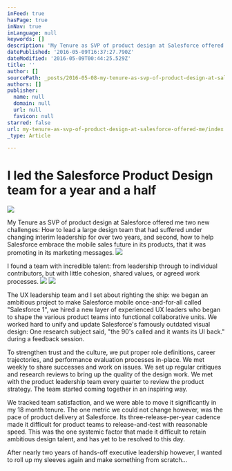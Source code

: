 ```yaml
---
inFeed: true
hasPage: true
inNav: true
inLanguage: null
keywords: []
description: 'My Tenure as SVP of product design at Salesforce offered me two new challenges: How to lead a large design team that had suffered under changing interim leadership for over two years, and second, how to help Salesforce embrace the mobile sales future in its products, that it was promoting in its marketing messages.'
datePublished: '2016-05-09T16:37:27.790Z'
dateModified: '2016-05-09T00:44:25.529Z'
title: ''
author: []
sourcePath: _posts/2016-05-08-my-tenure-as-svp-of-product-design-at-salesforce-offered-me.md
authors: []
publisher:
  name: null
  domain: null
  url: null
  favicon: null
starred: false
url: my-tenure-as-svp-of-product-design-at-salesforce-offered-me/index.html
_type: Article

---
```

# I led the Salesforce Product Design team for a year and a half
![](https://the-grid-user-content.s3-us-west-2.amazonaws.com/834fbded-7d3e-4b59-bb1b-b35637db8825.jpg)

My Tenure as SVP of product design at Salesforce offered me two new challenges: How to lead a large design team that had suffered under changing interim leadership for over two years, and second, how to help Salesforce embrace the mobile sales future in its products, that it was promoting in its marketing messages.
![](https://the-grid-user-content.s3-us-west-2.amazonaws.com/977fb612-08e1-49ac-9452-f5223262357d.png)

I found a team with incredible talent: from leadership through to individual contributors, but with little cohesion, shared values, or agreed work processes. ![](https://the-grid-user-content.s3-us-west-2.amazonaws.com/34760c46-e1e7-4b59-89d4-ba94378381fa.png)
![](https://the-grid-user-content.s3-us-west-2.amazonaws.com/55aa57f9-d91e-464d-9f4f-2209b9ec76c2.png)

The UX leadership team and I set about righting the ship: we began an ambitious project to make Salesforce mobile once-and-for-all called "Salesforce 1", we hired a new layer of experienced UX leaders who began to shape the various product teams into functional collaborative units. We worked hard to unify and update Salesforce's famously outdated visual design: One research subject said, "the 90's called and it wants its UI back." during a feedback session.

To strengthen trust and the culture, we put proper role definitions, career trajectories, and performance evaluation processes in-place. We met weekly to share successes and work on issues. We set up regular critiques and research reviews to bring up the quality of the design work. We met with the product leadership team every quarter to review the product strategy. The team started coming together in an inspiring way.

We tracked team satisfaction, and we were able to move it significantly in my 18 month tenure. The one metric we could not change however, was the pace of product delivery at Salesforce. Its three-release-per-year cadence made it difficult for product teams to release-and-test with reasonable speed. This was the one systemic factor that made it difficult to retain ambitious design talent, and has yet to be resolved to this day.

After nearly two years of hands-off executive leadership however, I wanted to roll up my sleeves again and make something from scratch...